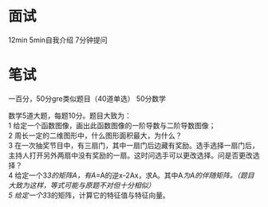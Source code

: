 # 面试 #
12min 5min自我介绍 7分钟提问

# 笔试 #
一百分，50分gre类似题目（40道单选） 
50分数学

数学5道大题，每题10分。题目大致为：<br>
1 给定一个函数图像，画出此函数图像的一阶导数与二阶导数图像；<br>
2 周长一定的二维图形中，什么图形面积最大，为什么？<br>
3 在一次抽奖节目中，有三扇门，其中一扇门后边藏有奖励。选手选择一扇门后，主持人打开另外两扇中没有奖励的一扇。这时问选手可以更改选择。问是否更改选择？<br>
4 给定一个3*3的矩阵A，有A*=A的逆x-2Ax，求A。其中A*为A的伴随矩阵。（题目大致为这样，等式可能与原题不对但十分相似）<br>
5 给定一个3*3的矩阵，计算它的特征值与特征向量。<br>
